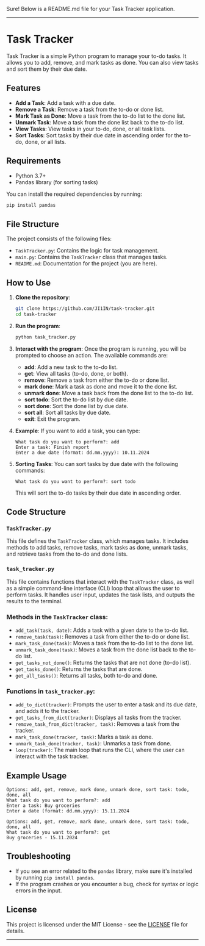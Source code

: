 Sure! Below is a README.md file for your Task Tracker application.

---

# Task Tracker

Task Tracker is a simple Python program to manage your to-do tasks. It allows you to add, remove, and mark tasks as done. You can also view tasks and sort them by their due date.

## Features

- **Add a Task**: Add a task with a due date.
- **Remove a Task**: Remove a task from the to-do or done list.
- **Mark Task as Done**: Move a task from the to-do list to the done list.
- **Unmark Task**: Move a task from the done list back to the to-do list.
- **View Tasks**: View tasks in your to-do, done, or all task lists.
- **Sort Tasks**: Sort tasks by their due date in ascending order for the to-do, done, or all lists.

## Requirements

- Python 3.7+
- Pandas library (for sorting tasks)

You can install the required dependencies by running:

```bash
pip install pandas
```

## File Structure

The project consists of the following files:

- `TaskTracker.py`: Contains the logic for task management.
- `main.py`: Contains the `TaskTracker` class that manages tasks.
- `README.md`: Documentation for the project (you are here).

## How to Use

1. **Clone the repository**:

    ```bash
    git clone https://github.com/JI1IN/task-tracker.git
    cd task-tracker
    ```

2. **Run the program**:

    ```bash
    python task_tracker.py
    ```

3. **Interact with the program**: Once the program is running, you will be prompted to choose an action. The available commands are:

   - **add**: Add a new task to the to-do list.
   - **get**: View all tasks (to-do, done, or both).
   - **remove**: Remove a task from either the to-do or done list.
   - **mark done**: Mark a task as done and move it to the done list.
   - **unmark done**: Move a task back from the done list to the to-do list.
   - **sort todo**: Sort the to-do list by due date.
   - **sort done**: Sort the done list by due date.
   - **sort all**: Sort all tasks by due date.
   - **exit**: Exit the program.

4. **Example**: If you want to add a task, you can type:

    ```
    What task do you want to perform?: add
    Enter a task: Finish report
    Enter a due date (format: dd.mm.yyyy): 10.11.2024
    ```

5. **Sorting Tasks**: You can sort tasks by due date with the following commands:

    ```
    What task do you want to perform?: sort todo
    ```

    This will sort the to-do tasks by their due date in ascending order.

## Code Structure

### `TaskTracker.py`

This file defines the `TaskTracker` class, which manages tasks. It includes methods to add tasks, remove tasks, mark tasks as done, unmark tasks, and retrieve tasks from the to-do and done lists.

### `task_tracker.py`

This file contains functions that interact with the `TaskTracker` class, as well as a simple command-line interface (CLI) loop that allows the user to perform tasks. It handles user input, updates the task lists, and outputs the results to the terminal.

### Methods in the `TaskTracker` class:

- `add_task(task, date)`: Adds a task with a given date to the to-do list.
- `remove_task(task)`: Removes a task from either the to-do or done list.
- `mark_task_done(task)`: Moves a task from the to-do list to the done list.
- `unmark_task_done(task)`: Moves a task from the done list back to the to-do list.
- `get_tasks_not_done()`: Returns the tasks that are not done (to-do list).
- `get_tasks_done()`: Returns the tasks that are done.
- `get_all_tasks()`: Returns all tasks, both to-do and done.

### Functions in `task_tracker.py`:

- `add_to_dict(tracker)`: Prompts the user to enter a task and its due date, and adds it to the tracker.
- `get_tasks_from_dict(tracker)`: Displays all tasks from the tracker.
- `remove_task_from_dict(tracker, task)`: Removes a task from the tracker.
- `mark_task_done(tracker, task)`: Marks a task as done.
- `unmark_task_done(tracker, task)`: Unmarks a task from done.
- `loop(tracker)`: The main loop that runs the CLI, where the user can interact with the task tracker.

## Example Usage

```
Options: add, get, remove, mark done, unmark done, sort task: todo, done, all
What task do you want to perform?: add
Enter a task: Buy groceries
Enter a date (format: dd.mm.yyyy): 15.11.2024

Options: add, get, remove, mark done, unmark done, sort task: todo, done, all
What task do you want to perform?: get
Buy groceries - 15.11.2024
```

## Troubleshooting

- If you see an error related to the `pandas` library, make sure it's installed by running `pip install pandas`.
- If the program crashes or you encounter a bug, check for syntax or logic errors in the input.

## License

This project is licensed under the MIT License - see the [LICENSE](LICENSE) file for details.

---
